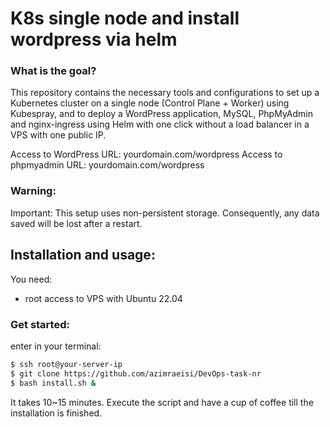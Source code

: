 # K8s single node and install wordpress via helm
### What is the goal?

This repository contains the necessary tools and configurations to set up a Kubernetes cluster on a single node (Control Plane + Worker) using Kubespray, and to deploy a WordPress application, MySQL, PhpMyAdmin and nginx-ingress using Helm with one click without a load balancer in a VPS with one public IP.

Access to WordPress URL: yourdomain.com/wordpress
Access to phpmyadmin URL: yourdomain.com/wordpress

### Warning:
Important: This setup uses non-persistent storage. Consequently, any data saved will be lost after a restart.

## Installation and usage:

You need:
  - root access to VPS with Ubuntu 22.04 

### Get started:
enter in your terminal:

```bash
$ ssh root@your-server-ip
$ git clone https://github.com/azimraeisi/DevOps-task-nr
$ bash install.sh &
```
It takes 10~15 minutes. Execute the script and have a cup of coffee till the installation is finished.
